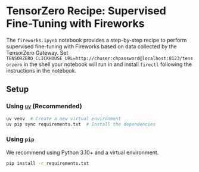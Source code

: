 # TensorZero Recipe: Supervised Fine-Tuning with Fireworks

The `fireworks.ipynb` notebook provides a step-by-step recipe to perform supervised fine-tuning with Fireworks based on data collected by the TensorZero Gateway.
Set `TENSORZERO_CLICKHOUSE_URL=http://chuser:chpassword@localhost:8123/tensorzero` in the shell your notebook will run in and install `firectl` following the instructions in the notebook.

## Setup

### Using [`uv`](https://github.com/astral-sh/uv) (Recommended)

```bash
uv venv  # Create a new virtual environment
uv pip sync requirements.txt  # Install the dependencies
```

### Using `pip`

We recommend using Python 3.10+ and a virtual environment.

```bash
pip install -r requirements.txt
```
